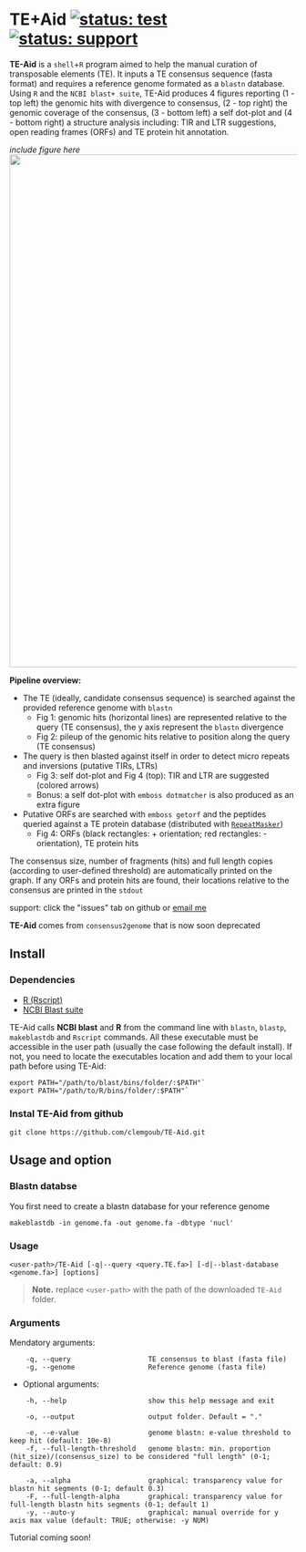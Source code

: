 # TE+Aid [![status: test](https://img.shields.io/badge/status:-test-yellow)]() [![status: support](https://img.shields.io/badge/support:-yes-green)]()

**TE-Aid** is a `shell`+`R` program aimed to help the manual curation of transposable elements (TE). It inputs a TE consensus sequence (fasta format) and requires a reference genome formated as a `blastn` database. Using `R` and the `NCBI blast+ suite`, TE-Aid produces 4 figures reporting (1 - top left) the genomic hits with divergence to consensus, (2 - top right) the genomic coverage of the consensus, (3 - bottom left) a self dot-plot and (4 - bottom right) a structure analysis including: TIR and LTR suggestions, open reading frames (ORFs) and TE protein hit annotation.

*include figure here* <img src=https://github.com/clemgoub/TE-Aid/blob/master/Example/TE1.jpeg width="900">

**Pipeline overview:**

- The TE (ideally, candidate consensus sequence) is searched against the provided reference genome with `blastn` 
	- Fig 1: genomic hits (horizontal lines) are represented relative to the query (TE consensus), the y axis represent the `blastn` divergence
	- Fig 2: pileup of the genomic hits relative to position along the query (TE consensus)
- The query is then blasted against itself in order to detect micro repeats and inversions (putative TIRs, LTRs)
	- Fig 3: self dot-plot and Fig 4 (top): TIR and LTR are suggested (colored arrows)
	- Bonus: a self dot-plot with `emboss dotmatcher` is also produced as an extra figure
- Putative ORFs are searched with `emboss getorf` and the peptides queried against a TE protein database (distributed with [`RepeatMasker`](https://github.com/rmhubley/RepeatMasker))
	- Fig 4: ORFs (black rectangles: + orientation; red rectangles: - orientation), TE protein hits 

The consensus size, number of fragments (hits) and full length copies (according to user-defined threshold) are automatically printed on the graph.
If any ORFs and protein hits are found, their locations relative to the consensus are printed in the `stdout`

support: click the "issues" tab on github or [email me](mailto:goubert.clement@gmail.com)

**TE-Aid** comes from `consensus2genome` that is now soon deprecated

## Install

### Dependencies

- [R (Rscript)](https://cran.r-project.org/mirrors.html)
- [NCBI Blast suite](https://blast.ncbi.nlm.nih.gov/Blast.cgi?PAGE_TYPE=BlastDocs&DOC_TYPE=Download)

TE-Aid calls **NCBI blast** and **R** from the command line with `blastn`, `blastp`, `makeblastdb` and `Rscript` commands. All these executable must be accessible in the user path (usually the case following the default install). 
If not, you need to locate the executables location and add them to your local path before using TE-Aid: 
```
export PATH="/path/to/blast/bins/folder/:$PATH"` 
export PATH="/path/to/R/bins/folder/:$PATH"` 
```

### Instal **TE-Aid** from github
```
git clone https://github.com/clemgoub/TE-Aid.git
```

## Usage and option

### Blastn databse

You first need to create a blastn database for your reference genome

```
makeblastdb -in genome.fa -out genome.fa -dbtype 'nucl'
```

### Usage

```
<user-path>/TE-Aid [-q|--query <query.TE.fa>] [-d|--blast-database <genome.fa>] [options]
```
>**Note.** replace `<user-path>` with the path of the downloaded `TE-Aid` folder.

### Arguments

Mendatory arguments:
```
    -q, --query                   TE consensus to blast (fasta file)
    -g, --genome                  Reference genome (fasta file)
```
- Optional arguments:
```
    -h, --help                    show this help message and exit

    -o, --output                  output folder. Default = "."

    -e, --e-value                 genome blastn: e-value threshold to keep hit (default: 10e-8)
    -f, --full-length-threshold   genome blastn: min. proportion (hit_size)/(consensus_size) to be considered "full length" (0-1; default: 0.9)

    -a, --alpha                   graphical: transparency value for blastn hit segments (0-1; default 0.3)
    -F, --full-length-alpha       graphical: transparency value for full-length blastn hits segments (0-1; default 1)
    -y, --auto-y                  graphical: manual override for y axis max value (default: TRUE; otherwise: -y NUM)
```

Tutorial coming soon!
